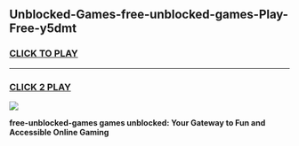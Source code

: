 
## Unblocked-Games-free-unblocked-games-Play-Free-y5dmt
<h3>
<a href="https://premium76.site?title=free-unblocked-games&ref=15A">CLICK TO PLAY</a></h3>
<hr>

<h3>
<a href="https://premium76.site?title=free-unblocked-games&ref=15A">CLICK 2 PLAY</a>
  
</h3>

<a href="https://premium76.site?title=free-unblocked-games&ref=15A"><img src="https://clearcache.store/games.png"></a>


**free-unblocked-games games unblocked: Your Gateway to Fun and Accessible Online Gaming**
